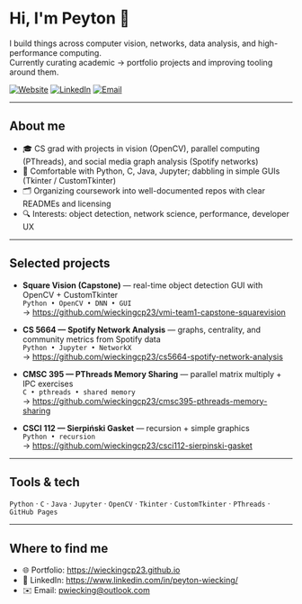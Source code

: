 # Hi, I'm Peyton 👋

I build things across computer vision, networks, data analysis, and high-performance computing.  
Currently curating academic → portfolio projects and improving tooling around them.

[![Website](https://img.shields.io/badge/Website-wieckingcp23.github.io-0A66C2)](https://wieckingcp23.github.io)
[![LinkedIn](https://img.shields.io/badge/LinkedIn-Connect-0A66C2)](https://www.linkedin.com/in/peyton-wiecking/)
[![Email](https://img.shields.io/badge/Email-Contact-informational)](mailto:pwiecking@outlook.com)

---

## About me
- 🎓 CS grad with projects in vision (OpenCV), parallel computing (PThreads), and social media graph analysis (Spotify networks)
- 🧰 Comfortable with Python, C, Java, Jupyter; dabbling in simple GUIs (Tkinter / CustomTkinter)
- 🗂️ Organizing coursework into well-documented repos with clear READMEs and licensing
- 🔍 Interests: object detection, network science, performance, developer UX

---

## Selected projects
- **Square Vision (Capstone)** — real-time object detection GUI with OpenCV + CustomTkinter  
  `Python • OpenCV • DNN • GUI`  
  → https://github.com/wieckingcp23/vmi-team1-capstone-squarevision

- **CS 5664 — Spotify Network Analysis** — graphs, centrality, and community metrics from Spotify data  
  `Python • Jupyter • NetworkX`  
  → https://github.com/wieckingcp23/cs5664-spotify-network-analysis

- **CMSC 395 — PThreads Memory Sharing** — parallel matrix multiply + IPC exercises  
  `C • pthreads • shared memory`  
  → https://github.com/wieckingcp23/cmsc395-pthreads-memory-sharing

- **CSCI 112 — Sierpiński Gasket** — recursion + simple graphics  
  `Python • recursion`  
  → https://github.com/wieckingcp23/csci112-sierpinski-gasket

---

## Tools & tech
`Python` · `C` · `Java` · `Jupyter` · `OpenCV` · `Tkinter` · `CustomTkinter` · `PThreads` · `GitHub Pages`

---

## Where to find me
- 🌐 Portfolio: https://wieckingcp23.github.io  
- 💼 LinkedIn: https://www.linkedin.com/in/peyton-wiecking/  
- ✉️ Email: pwiecking@outlook.com